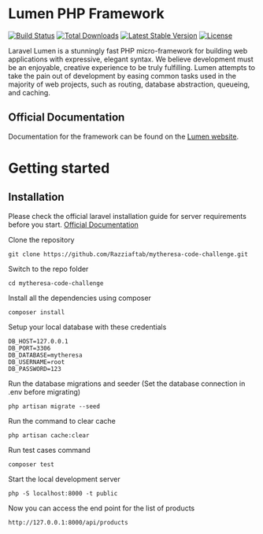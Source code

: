# Lumen PHP Framework

[![Build Status](https://travis-ci.org/laravel/lumen-framework.svg)](https://travis-ci.org/laravel/lumen-framework)
[![Total Downloads](https://img.shields.io/packagist/dt/laravel/framework)](https://packagist.org/packages/laravel/lumen-framework)
[![Latest Stable Version](https://img.shields.io/packagist/v/laravel/framework)](https://packagist.org/packages/laravel/lumen-framework)
[![License](https://img.shields.io/packagist/l/laravel/framework)](https://packagist.org/packages/laravel/lumen-framework)

Laravel Lumen is a stunningly fast PHP micro-framework for building web applications with expressive, elegant syntax. We believe development must be an enjoyable, creative experience to be truly fulfilling. Lumen attempts to take the pain out of development by easing common tasks used in the majority of web projects, such as routing, database abstraction, queueing, and caching.

## Official Documentation

Documentation for the framework can be found on the [Lumen website](https://lumen.laravel.com/docs).

# Getting started

## Installation

Please check the official laravel installation guide for server requirements before you start. [Official Documentation](https://laravel.com/docs/5.4/installation#installation)

Clone the repository

    git clone https://github.com/Razziaftab/mytheresa-code-challenge.git

Switch to the repo folder

    cd mytheresa-code-challenge

Install all the dependencies using composer

    composer install

Setup your local database with these credentials

    DB_HOST=127.0.0.1
    DB_PORT=3306
    DB_DATABASE=mytheresa
    DB_USERNAME=root
    DB_PASSWORD=123

Run the database migrations and seeder (Set the database connection in .env before migrating)

    php artisan migrate --seed

Run the command to clear cache

    php artisan cache:clear

Run test cases command

    composer test

Start the local development server

    php -S localhost:8000 -t public

Now you can access the end point for the list of products

    http://127.0.0.1:8000/api/products
